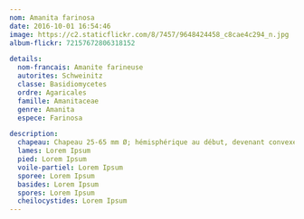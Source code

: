 ```yaml
---
nom: Amanita farinosa
date: 2016-10-01 16:54:46
image: https://c2.staticflickr.com/8/7457/9648424458_c8cae4c294_n.jpg
album-flickr: 72157672806318152

details:
  nom-francais: Amanite farineuse
  autorites: Schweinitz
  classe: Basidiomycetes
  ordre: Agaricales
  famille: Amanitaceae
  genre: Amanita
  espece: Farinosa

description:
  chapeau: Chapeau 25-65 mm Ø; hémisphérique au début, devenant convexe à presque étalé, sec, gris, couvert à la surface d’une couche poudreuse de restes vélaires brun grisâtre, glabre
  lames: Lorem Ipsum
  pied: Lorem Ipsum
  voile-partiel: Lorem Ipsum
  sporee: Lorem Ipsum
  basides: Lorem Ipsum
  spores: Lorem Ipsum
  cheilocystides: Lorem Ipsum
---
```

